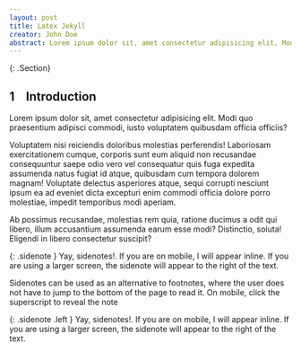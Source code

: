 ```yaml
---
layout: post
title: Latex Jekyll
creator: John Doe
abstract: Lorem ipsum dolor sit, amet consectetur adipisicing elit. Modi quo praesentium adipisci commodi, iusto voluptatem quibusdam officia officiis
---
```


{: .Section}
## 1 &ensp; Introduction

Lorem ipsum dolor sit, amet consectetur adipisicing elit. Modi quo praesentium adipisci commodi, iusto voluptatem quibusdam officia officiis? 

Voluptatem nisi reiciendis doloribus molestias perferendis! Laboriosam exercitationem cumque, corporis sunt eum aliquid non recusandae consequuntur saepe odio vero vel consequatur quis fuga expedita assumenda natus fugiat id atque, quibusdam cum tempora dolorem magnam! Voluptate delectus asperiores atque, sequi corrupti nesciunt ipsum ea ad eveniet dicta excepturi enim commodi officia dolore porro molestiae, impedit temporibus modi aperiam. 

Ab possimus recusandae, molestias rem quia, ratione ducimus a odit qui libero, illum accusantium assumenda earum esse modi? Distinctio, soluta! Eligendi in libero consectetur suscipit?

{: .sidenote }
Yay, sidenotes!. If you are on mobile, I will appear inline. If you are using a larger screen, the sidenote will appear to the right of the text.


Sidenotes can be used as an alternative to footnotes, where the user does not have to jump to the bottom of the page to read it. On mobile, click the superscript to reveal the note

{: .sidenote .left }
Yay, sidenotes!. If you are on mobile, I will appear inline. If you are using a larger screen, the sidenote will appear to the right of the text.

